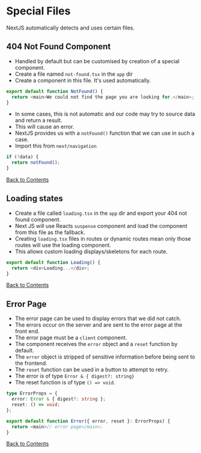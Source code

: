 # Special Files

NextJS automatically detects and uses certain files.

## 404 Not Found Component

- Handled by default but can be customised by creation of a special component.
- Create a file named `not-found.tsx` in the `app` dir
- Create a component in this file. It's used automatically.

```ts
export default function NotFound() {
  return <main>We could not find the page you are looking for.</main>;
}
```

- In some cases, this is not automatic and our code may try to source data and return a result.
- This will cause an error.
- NextJS provides us with a `notFound()` function that we can use in such a case.
- Import this from `next/navigation`

```ts
if (!data) {
  return notFound();
}
```

[Back to Contents](../README.md)

## Loading states

- Create a file called `loading.tsx` in the `app` dir and export your 404 not found component.
- Next JS will use Reacts `suspense` component and load the component from this file as the fallback.
- Creating `loading.tsx` files in routes or dynamic routes mean only those routes will use the loading component.
- This allows custom loading displays/skeletons for each route.

```ts
export default function Loading() {
  return <div>Loading...</div>;
}
```

[Back to Contents](../README.md)

## Error Page

- The error page can be used to display errors that we did not catch.
- The errors occur on the server and are sent to the error page at the front end.
- The error page must be a `client` component.
- The component receives the `error` object and a `reset` function by default.
- The `error` object is stripped of sensitive information before being sent to the frontend.
- The `reset` function can be used in a button to attempt to retry.
- The error is of type `Error & { digest?: string}`
- The reset function is of type `() => void`.

```ts
type ErrorProps = {
  error: Error & { digest?: string };
  reset: () => void;
};

export default function Error({ error, reset }: ErrorProps) {
  return <main>// error page</main>;
}
```

[Back to Contents](../README.md)
